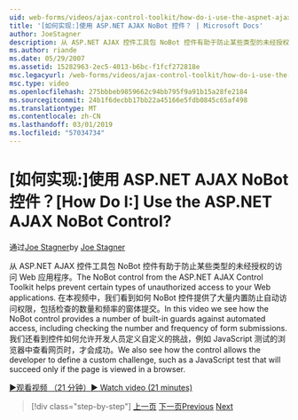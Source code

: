 ```yaml
---
uid: web-forms/videos/ajax-control-toolkit/how-do-i-use-the-aspnet-ajax-nobot-control
title: '[如何实现:]使用 ASP.NET AJAX NoBot 控件？ | Microsoft Docs'
author: JoeStagner
description: 从 ASP.NET AJAX 控件工具包 NoBot 控件有助于防止某些类型的未经授权的访问 Web 应用程序。 在本视频中，我们将了解如何...
ms.author: riande
ms.date: 05/29/2007
ms.assetid: 15282963-2ec5-4013-b6bc-f1fcf272818e
msc.legacyurl: /web-forms/videos/ajax-control-toolkit/how-do-i-use-the-aspnet-ajax-nobot-control
msc.type: video
ms.openlocfilehash: 275bbbeb9859662c94bb795f9a91b15a28fe2184
ms.sourcegitcommit: 24b1f6decbb17bb22a45166e5fdb0845c65af498
ms.translationtype: MT
ms.contentlocale: zh-CN
ms.lasthandoff: 03/01/2019
ms.locfileid: "57034734"
---
```

<a name="how-do-i-use-the-aspnet-ajax-nobot-control"></a><span data-ttu-id="2bf1d-105">[如何实现:]使用 ASP.NET AJAX NoBot 控件？</span><span class="sxs-lookup"><span data-stu-id="2bf1d-105">[How Do I:] Use the ASP.NET AJAX NoBot Control?</span></span>
====================
<span data-ttu-id="2bf1d-106">通过[Joe Stagner](https://github.com/JoeStagner)</span><span class="sxs-lookup"><span data-stu-id="2bf1d-106">by [Joe Stagner](https://github.com/JoeStagner)</span></span>

<span data-ttu-id="2bf1d-107">从 ASP.NET AJAX 控件工具包 NoBot 控件有助于防止某些类型的未经授权的访问 Web 应用程序。</span><span class="sxs-lookup"><span data-stu-id="2bf1d-107">The NoBot control from the ASP.NET AJAX Control Toolkit helps prevent certain types of unauthorized access to your Web applications.</span></span> <span data-ttu-id="2bf1d-108">在本视频中，我们看到如何 NoBot 控件提供了大量内置防止自动访问权限，包括检查的数量和频率的窗体提交。</span><span class="sxs-lookup"><span data-stu-id="2bf1d-108">In this video we see how the NoBot control provides a number of built-in guards against automated access, including checking the number and frequency of form submissions.</span></span> <span data-ttu-id="2bf1d-109">我们还看到控件如何允许开发人员定义自定义的挑战，例如 JavaScript 测试的浏览器中查看网页时，才会成功。</span><span class="sxs-lookup"><span data-stu-id="2bf1d-109">We also see how the control allows the developer to define a custom challenge, such as a JavaScript test that will succeed only if the page is viewed in a browser.</span></span>

[<span data-ttu-id="2bf1d-110">&#9654;观看视频 （21 分钟）</span><span class="sxs-lookup"><span data-stu-id="2bf1d-110">&#9654; Watch video (21 minutes)</span></span>](https://channel9.msdn.com/Blogs/ASP-NET-Site-Videos/how-do-i-use-the-aspnet-ajax-nobot-control)

> [!div class="step-by-step"]
> <span data-ttu-id="2bf1d-111">[上一页](how-do-i-use-the-aspnet-ajax-mutuallyexclusive-checkbox-extender.md)
> [下一页](how-do-i-use-the-aspnet-ajax-listsearch-extender.md)</span><span class="sxs-lookup"><span data-stu-id="2bf1d-111">[Previous](how-do-i-use-the-aspnet-ajax-mutuallyexclusive-checkbox-extender.md)
[Next](how-do-i-use-the-aspnet-ajax-listsearch-extender.md)</span></span>
